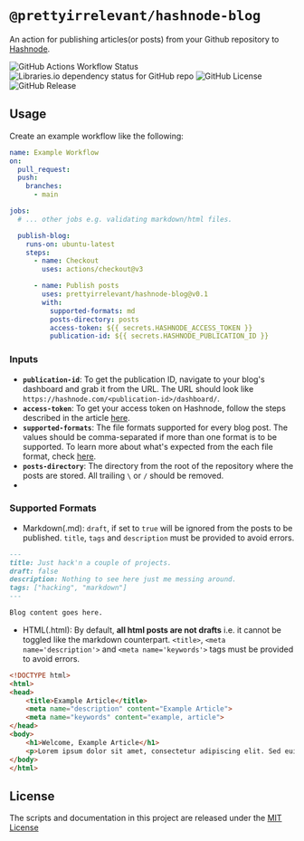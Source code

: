 # `@prettyirrelevant/hashnode-blog`

An action for publishing articles(or posts) from your Github repository to [Hashnode](https://hashnode.com).

![GitHub Actions Workflow Status](https://img.shields.io/github/actions/workflow/status/prettyirrelevant/hashnode-blog/ci.yml)
![Libraries.io dependency status for GitHub repo](https://img.shields.io/librariesio/github/prettyirrelevant/hashnode-blog?style=for-the-badge)
![GitHub License](https://img.shields.io/github/license/prettyirrelevant/hashnode-blog?style=for-the-badge)
![GitHub Release](https://img.shields.io/github/v/release/prettyirrelevant/hashnode-blog?style=for-the-badge)


## Usage

Create an example workflow like the following:

```yaml
name: Example Workflow
on:
  pull_request:
  push:
    branches:
      - main

jobs:
  # ... other jobs e.g. validating markdown/html files.

  publish-blog:
    runs-on: ubuntu-latest
    steps:
      - name: Checkout
        uses: actions/checkout@v3

      - name: Publish posts
        uses: prettyirrelevant/hashnode-blog@v0.1
        with:
          supported-formats: md
          posts-directory: posts
          access-token: ${{ secrets.HASHNODE_ACCESS_TOKEN }}
          publication-id: ${{ secrets.HASHNODE_PUBLICATION_ID }}
```

### Inputs
- **`publication-id`**: To get the publication ID, navigate to your blog's dashboard and grab it from the URL. The URL should look like `https://hashnode.com/<publication-id>/dashboard/`.
- **`access-token`**: To get your access token on Hashnode, follow the steps described in the article [here](https://support.hashnode.com/en/articles/6423579-developer-access-token).
- **`supported-formats`**:  The file formats supported for every blog post. The values should be comma-separated if more than one format is to be supported. To learn more about what's expected from the each file format, check [here](#supported-formats).
- **`posts-directory`**: The directory from the root of the repository where the posts are stored. All trailing `\` or `/` should be removed.
-
### Supported Formats
- Markdown(.md): `draft`, if set to `true` will be ignored from the posts to be published. `title`, `tags` and `description` must be provided to avoid errors.
```md
---
title: Just hack'n a couple of projects.
draft: false
description: Nothing to see here just me messing around.
tags: ["hacking", "markdown"]
---

Blog content goes here.
```

- HTML(.html): By default, **all html posts are not drafts** i.e. it cannot be toggled like the markdown counterpart. `<title>`, `<meta name='description'>` and `<meta name='keywords'>` tags must be provided to avoid errors.
```html
<!DOCTYPE html>
<html>
<head>
    <title>Example Article</title>
    <meta name="description" content="Example Article">
    <meta name="keywords" content="example, article">
</head>
<body>
    <h1>Welcome, Example Article</h1>
    <p>Lorem ipsum dolor sit amet, consectetur adipiscing elit. Sed euismod, mauris id tincidunt aliquam, elit nunc tincidunt nunc, nec tincidunt justo nunc id nunc. Sed euismod, mauris id tincidunt aliquam, elit nunc tincidunt nunc, nec tincidunt justo nunc id nunc.</p>
</body>
</html>

```
## License

The scripts and documentation in this project are released under the [MIT License](LICENSE)
